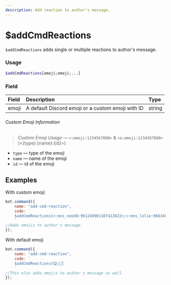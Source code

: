 ```yaml
---
description: Add reaction to author's message.
---
```


# $addCmdReactions

`$addCmdReactions` adds single or multiple reactions to author's message.

### Usage

```php
$addCmdReactions[emoji;emoji;...]
```

### Field

| Field | Description | Type |
| :--- | :--- | :--- |
| emoji | A default Discord emoji or a custom emoji with ID | string |

###### Custom Emoji Information

> *Custom Emoji Usage* — `<:emoji:1234567890>` & `<a:emoji:1234567890>` (<\{type\}:\{name\}:\{id\}>) 

* `type` — type of the emoji 
* `name` — name of the emoji
* `id` — id of the emoji

## Examples

With custom emoji:

```javascript
bot.command({
	name: "add-cmd-reaction",
	code: `
	$addCmdReactions[<:mns_neoXD:961249981107413022>;<:mns_lolie:966349758203559977>]
	`
//Adds emojis to author's message.
});
```

With default emoji

```javascript
bot.command({
	name: "add-cmd-reaction",
	code: `
	$addCmdReactions[😋;🤠]
	`
//This also adds emojis to author's message as well.
});
```

